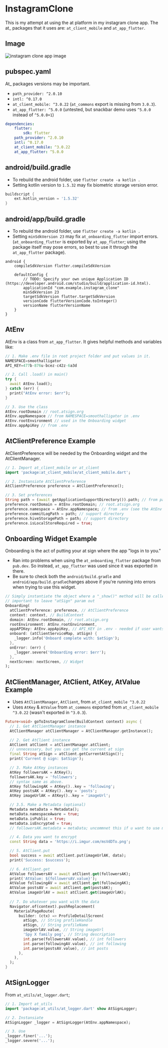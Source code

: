 # InstagramClone

This is my attempt at using the at platform in my instagram clone app. The at\_ packages that it uses are: `at_client_mobile` and `at_app_flutter`.

## Image

![instagram clone app image](https://i.imgur.com/Edk2bGF.png)

## pubspec.yaml

At\_ packages versions may be important.

-   `path_provider: ^2.0.10`
-   `intl: ^0.17.0`
-   `at_client_mobile: ^3.0.22` (`at_commons` export is missing from `3.0.3`).
-   `at_app_flutter: ^5.0.0` (untested, but snackbar demo uses `^5.0.0` instead of `^5.0.0+1`)

```yaml
dependencies:
    flutter:
        sdk: flutter
    path_provider: ^2.0.10
    intl: ^0.17.0
    at_client_mobile: ^3.0.22
    at_app_flutter: ^5.0.0
```

## android/build.gradle

-   To rebuild the android folder, use `flutter create -a kotlin .`
-   Setting kotlin version to `1.5.32` may fix biometric storage version error.

```gradle
buildscript {
    ext.kotlin_version = '1.5.32'
}
```

## android/app/build.gradle

-   To rebuild the android folder, use `flutter create -a kotlin .`
-   Setting `minSdkVersion 23` may fix `at_onboarding_flutter` import errors. (`at_onboarding_flutter` is exported by `at_app_flutter`; using the package itself may pose errors, so best to use it through the `at_app_flutter` package).

```
android {
    compileSdkVersion flutter.compileSdkVersion

    defaultConfig {
        // TODO: Specify your own unique Application ID (https://developer.android.com/studio/build/application-id.html).
        applicationId "com.example.instagram_clone"
        minSdkVersion 23
        targetSdkVersion flutter.targetSdkVersion
        versionCode flutterVersionCode.toInteger()
        versionName flutterVersionName
    }
}
```

## AtEnv

AtEnv is a class from `at_app_flutter`. It gives helpful methods and variables like:

```dart
// 1. Make .env file in root project folder and put values in it.
NAMESPACE=smoothalligator
API_KEY=477b-876u-bcez-c42z-6a3d

// 2. Call .load() in main()
try {
  await AtEnv.load();
} catch (err) {
  print("AtEnv error: $err");
}

// 3. Use the class
AtEnv.rootDomain // root.atsign.org
AtEnv.appNamespace // from NAMESPACE=smoothalligator in .env
AtEnv.rootEnvironment // used in the Onboarding widget
AtEnv.appApiKey // from .env
```

## AtClientPreference Example

AtClientPreference will be needed by the Onboarding widget and the AtClientManager.

```dart
// 1. Import at_client_mobile or at_client
import 'package:at_client_mobile/at_client_mobile.dart';

// 2. Instansiate AtClientPreference
AtClientPreference preference = AtClientPreference();

// 3. Set preferences
String path = (await getApplicationSupportDirectory()).path; // from path_provider package
preference.rootDomain = AtEnv.rootDomain; // root.atsign.org
preference.namespace = AtEnv.appNamespace; // from .env (see the AtEnv section of this README)
preference.commitLogPath = path; // support directory
preference.hiveStoragePath = path; // support directory
preference.isLocalStoreRequired = true;
```

## Onboarding Widget Example

Onboarding is the act of putting your at sign where the app "logs in to you."

-   Ran into problems when using the `at_onboarding_flutter` package from `pub.dev`. So instead, `at_app_flutter` was used since it was exported in there.
-   Be sure to check both the `android/build.gradle` and `android/app/build.gradle`changes above if you're running into errors when trying to use this widget.

```dart
// Simply instantiate the object where a "_show()" method will be called in the constructor (if you dig deep, you will see it).
// important to leave "atSign" param out
Onboarding(
  atClientPreference: preference, // AtClientPreference
  context: context, // BuildContext
  domain: AtEnv.rootDomain, // root.atsign.org
  rootEnvironment: AtEnv.rootEnvironment,
  appAPIKey: AtEnv.appApiKey, // API_KEY in .env - needed if user wants to make new @ signs within the app
  onboard: (atClientServiceMap, atSign) {
    _logger.info('Onboard complete with: $atSign');
  },
  onError: (err) {
    _logger.severe('Onboarding error: $err');
  },
  nextScreen: nextScreen, // Widget
);
```

## AtClientManager, AtClient, AtKey, AtValue Example

-   Uses `AtClientManager`, `AtClient`, from `at_client_mobile ^3.0.22`
-   Uses `AtKey` & `AtValue` from `at_commons` exported from `at_client_mobile ^3.0.22` (wasn't exported in `^3.0.3`).

```dart
Future<void> goToInstagramClone(BuildContext context) async {
  // 1. Get AtClientManager instance
  AtClientManager atClientManager = AtClientManager.getInstance();

  // 2. Get AtClient instance
  AtClient atClient = atClientManager.atClient;
  // unnecessary, but you can get the current at sign
  final String atSign = atClient.getCurrentAtSign()!;
  print('Current @ sign: $atSign');

  // 3. Make AtKey instances
  AtKey followersAK = AtKey();
  followersAK.key = 'followers';
  // syntax same as above.
  AtKey followingAK = AtKey()..key = 'following';
  AtKey postsAK = AtKey()..key = 'posts';
  AtKey imageUrlAK = AtKey()..key = 'imageUrl';

  // 3.5. Make a Metadata (optional)
  Metadata metaData = Metadata();
  metaData.namespaceAware = true;
  metaData.isPublic = true;
  metaData.isEncrypted = true;
  // followersAK.metadata = metaData; uncommnet this if u want to use meta data in ur AtKey

  // 4. Data you want to encrypt
  const String data = 'https://i.imgur.com/msVdDTo.png';

  // 5. AtClient.put
  bool success = await atClient.put(imageUrlAK, data);
  print('Success: $success');

  // 6. AtClient.get
  AtValue followersAV = await atClient.get(followersAK);
  print('AtValue: ${followersAV.value}');
  AtValue followingAV = await atClient.get(followingAK);
  AtValue postsAV = await atClient.get(postsAK);
  AtValue imageUrlAV = await atClient.get(imageUrlAK);
  
  // 7. Do whatever you want with the data
  Navigator.of(context).pushReplacement(
    MaterialPageRoute(
      builder: (ctx) => ProfileDetailScreen(
        atSign, // String profileHandle
        atSign, // String profileName
        imageUrlAV.value, // String imageUrl
        'Spy X family pog', // String description
        int.parse(followersAV.value), // int followers
        int.parse(followingAV.value), // int following
        int.parse(postsAV.value), // int posts
      ),
    ),
  );
}
```

## AtSignLogger

From `at_utils/at_logger.dart`;

```dart
// 1. Import at_utils
import 'package:at_utils/at_logger.dart' show AtSignLogger;

// 2. Instansiate
AtSignLogger _logger = AtSignLogger(AtEnv.appNamespace);

// 3. Use
_logger.finer('...');
_logger.severe('...');

```
